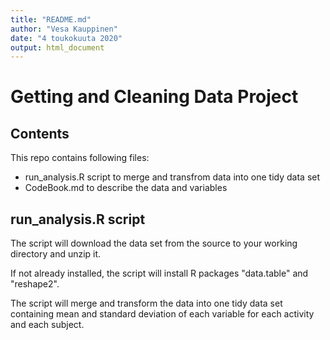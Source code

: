 ```yaml
---
title: "README.md"
author: "Vesa Kauppinen"
date: "4 toukokuuta 2020"
output: html_document
---
```


# Getting and Cleaning Data Project

## Contents

This repo contains following files:
- run_analysis.R script to merge and transfrom data into one tidy data set
- CodeBook.md to describe the data and variables

## run_analysis.R script

The script will download the data set from the source to your working directory and unzip it.

If not already installed, the script will install R packages "data.table" and "reshape2".

The script will merge and transform the data into one tidy data set containing mean and standard deviation of each variable for each activity and each subject.
